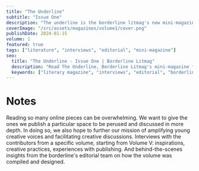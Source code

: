 ```yaml
---
title: "The Underline"
subtitle: "Issue One"
description: "The underline is the borderline litmag's new mini-magazine of contributor interviews and editorial insights."
coverImage: "/src/assets/magazines/volume1/cover.png"
publishDate: 2024-01-15
volume: 1
featured: true
tags: ["literature", "interviews", "editorial", "mini-magazine"]
seo:
  title: "The Underline - Issue One | Borderline Litmag"
  description: "Read The Underline, Borderline Litmag's mini-magazine featuring contributor interviews and editorial insights. Volume 1 now available."
  keywords: ["literary magazine", "interviews", "editorial", "borderline litmag", "the underline"]
---
```


# Notes

Reading so many online pieces  can be overwhelming. We want to give the ones we publish a particular space to be perused and discussed in more depth. In doing so, we also hope to further our mission of amplifying young creative voices and facilitating creative discussions. Interviews with the contributors from a specific volume, starting from Volume V: inspirations, creative practices, experiences with publishing. And behind-the-scenes insights from the borderline's editorial team on how the volume was compiled and designed.